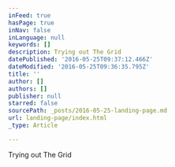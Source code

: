 ```yaml
---
inFeed: true
hasPage: true
inNav: false
inLanguage: null
keywords: []
description: Trying out The Grid
datePublished: '2016-05-25T09:37:12.466Z'
dateModified: '2016-05-25T09:36:35.795Z'
title: ''
author: []
authors: []
publisher: null
starred: false
sourcePath: _posts/2016-05-25-landing-page.md
url: landing-page/index.html
_type: Article

---
```

Trying out The Grid